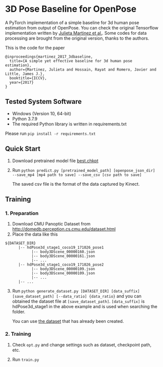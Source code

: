 # 3D Pose Baseline for OpenPose

A PyTorch implementation of a simple baseline for 3d human pose estimation from output of OpenPose.
You can check the original Tensorflow implementation written by [Julieta Martinez et al.](https://github.com/una-dinosauria/3d-pose-baseline).
Some codes for data processing are brought from the original version, thanks to the authors.

This is the code for the paper

```
@inproceedings{martinez_2017_3dbaseline,
  title={A simple yet effective baseline for 3d human pose estimation},
  author={Martinez, Julieta and Hossain, Rayat and Romero, Javier and Little, James J.},
  booktitle={ICCV},
  year={2017}
}
```

## Tested System Software
* Windows (Version 10, 64-bit)
* Python 3.7.9
* The required Python library is written in requirements.txt

Please run `pip install -r requirements.txt`

## Quick Start
1. Download pretrained model file [best.chkpt](https://drive.google.com/file/d/1VECM2_SA3WbwK4_vVJ0h1telcFKBJ2vm/view?usp=sharing)
1. Run `python predict.py [pretrained_model_path] [openpose_json_dir] --save_mp4 [mp4 path to save] --save_csv [csv path to save] `

      The saved csv file is the format of the data captured by Kinect.

## Training
### 1. Preparation
1. Download CMU Panoptic Dataset from http://domedb.perception.cs.cmu.edu/dataset.html
2. Place the data like this
```
${DATASET_DIR}
      |-- hdPose3d_stage1_coco19_171026_pose1
            |-- body3DScene_00000160.json
            |-- body3DScene_00000161.json
            |-- ...
      |-- hdPose3d_stage1_coco19_171026_pose2
            |-- body3DScene_00000109.json
            |-- body3DScene_00000109.json
            |-- ...
      |-- ...
```
3. Run `python generate_dataset.py [DATASET_DIR] [data_suffix] [save_dataset_path] [--data_ratio] {data_ratio}` 
and you can obtained the dataset file at `[save_dataset_path]`. `[data_suffix]` is hdPose3d_stage1 in the above example and is used when searching the folder.

      You can use [the dataset](https://drive.google.com/drive/folders/1J4sgS-XDMXZUFYrmlgRjo3H35b_46YIX?usp=sharing) that has already been created.

### 2. Training
1. Check `opt.py` and change settings such as dataset, checkpoint path, etc.

3. Run `train.py`

